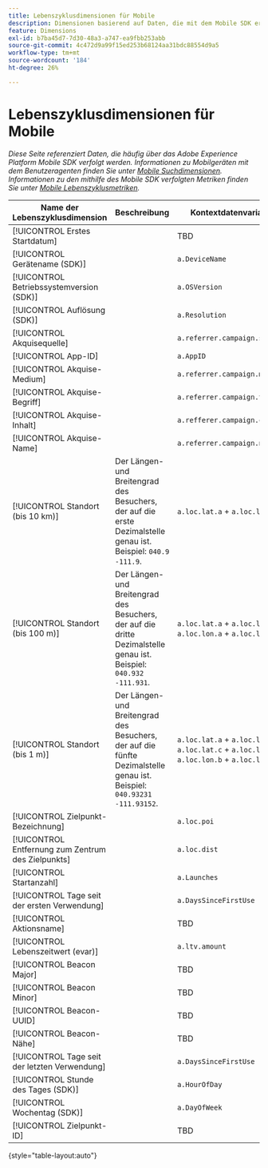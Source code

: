 ```yaml
---
title: Lebenszyklusdimensionen für Mobile
description: Dimensionen basierend auf Daten, die mit dem Mobile SDK erfasst wurden.
feature: Dimensions
exl-id: b7ba45d7-7d30-48a3-a747-ea9fbb253abb
source-git-commit: 4c472d9a99f15ed253b68124aa31bdc88554d9a5
workflow-type: tm+mt
source-wordcount: '184'
ht-degree: 26%

---
```


# Lebenszyklusdimensionen für Mobile

*Diese Seite referenziert Daten, die häufig über das Adobe Experience Platform Mobile SDK verfolgt werden. Informationen zu Mobilgeräten mit dem Benutzeragenten finden Sie unter [Mobile Suchdimensionen](mobile-dimensions.md). Informationen zu den mithilfe des Mobile SDK verfolgten Metriken finden Sie unter [Mobile Lebenszyklusmetriken](../metrics/lifecycle-metrics.md).*

| Name der Lebenszyklusdimension | Beschreibung | Kontextdatenvariable |
| --- | --- | --- |
| [!UICONTROL Erstes Startdatum] | | TBD |
| [!UICONTROL Gerätename (SDK)] | | `a.DeviceName` |
| [!UICONTROL Betriebssystemversion (SDK)] | | `a.OSVersion` |
| [!UICONTROL Auflösung (SDK)] | | `a.Resolution` |
| [!UICONTROL Akquisequelle] | | `a.referrer.campaign.source` |
| [!UICONTROL App-ID] | | `a.AppID` |
| [!UICONTROL Akquise-Medium] | | `a.referrer.campaign.medium` |
| [!UICONTROL Akquise-Begriff] | | `a.referrer.campaign.term` |
| [!UICONTROL Akquise-Inhalt] | | `a.refferer.campaign.content` |
| [!UICONTROL Akquise-Name] | | `a.referrer.campaign.name` |
| [!UICONTROL Standort (bis 10 km)] | Der Längen- und Breitengrad des Besuchers, der auf die erste Dezimalstelle genau ist. Beispiel: `040.9` `-111.9`. | `a.loc.lat.a` + `a.loc.lon.a` |
| [!UICONTROL Standort (bis 100 m)] | Der Längen- und Breitengrad des Besuchers, der auf die dritte Dezimalstelle genau ist. Beispiel: `040.932` `-111.931`. | `a.loc.lat.a` + `a.loc.lat.b` + `a.loc.lon.a` + `a.loc.lon.b` |
| [!UICONTROL Standort (bis 1 m)] | Der Längen- und Breitengrad des Besuchers, der auf die fünfte Dezimalstelle genau ist. Beispiel: `040.93231` `-111.93152`. | `a.loc.lat.a` + `a.loc.lat.b` + `a.loc.lat.c` + `a.loc.lon.a` + `a.loc.lon.b` + `a.loc.lon.c` |
| [!UICONTROL Zielpunkt-Bezeichnung] | | `a.loc.poi` |
| [!UICONTROL Entfernung zum Zentrum des Zielpunkts] | | `a.loc.dist` |
| [!UICONTROL Startanzahl] | | `a.Launches` |
| [!UICONTROL Tage seit der ersten Verwendung] | | `a.DaysSinceFirstUse` |
| [!UICONTROL Aktionsname] | | TBD |
| [!UICONTROL Lebenszeitwert (evar)] | | `a.ltv.amount` |
| [!UICONTROL Beacon Major] | | TBD |
| [!UICONTROL Beacon Minor] | | TBD |
| [!UICONTROL Beacon-UUID] | | TBD |
| [!UICONTROL Beacon-Nähe] | | TBD |
| [!UICONTROL Tage seit der letzten Verwendung] | | `a.DaysSinceFirstUse` |
| [!UICONTROL Stunde des Tages (SDK)] | | `a.HourOfDay` |
| [!UICONTROL Wochentag (SDK)] | | `a.DayOfWeek` |
| [!UICONTROL Zielpunkt-ID] | | TBD |

{style="table-layout:auto"}

<!-- Missing: Install Date -->
